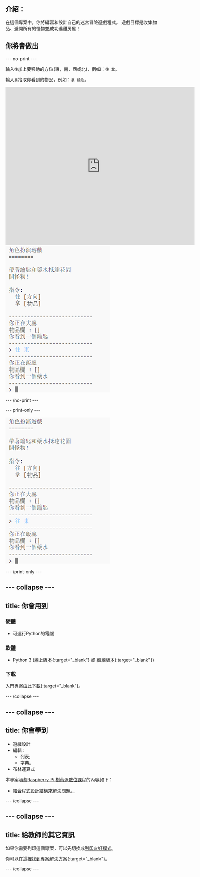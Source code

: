 ## 介紹：

在這個專案中，你將編寫和設計自己的迷宮冒險遊戲程式。 遊戲目標是收集物品、避開所有的怪物並成功逃離房屋！

## 你將會做出

--- no-print ---

輸入`往`加上要移動的方位(東，南，西或北)，例如：`往 北`。

輸入`拿`拾取你看到的物品，例如：`拿 鑰匙`。

<div class="trinket">
  <iframe src="https://trinket.io/embed/python/1abea6b399?outputOnly=true&start=result" width="600" height="500" frameborder="0" marginwidth="0" marginheight="0" allowfullscreen>
  </iframe>
  <img src="images/rpg-finished.png">
</div>

--- /no-print ---

--- print-only ---

![完成專案](images/rpg-finished.png)

--- /print-only ---

--- collapse ---
---
title: 你會用到
---

### 硬體

+ 可運行Python的電腦

### 軟體

+ Python 3 ([線上版本](https://trinket.io/){:target="_blank"} 或 [離線版本](https://www.python.org/downloads/){:target="_blank"})

### 下載

入門專案[由此下載](https://rpf.io/p/zh-TW/rpg-go){:target="_blank"}。

--- /collapse ---

--- collapse ---
---
title: 你會學到
---

+ 遊戲設計
+ 編輯： 
    + 列表;
    + 字典。
+ 布林運算式

本專案涵蓋[Raspberry Pi 樹莓派數位課程](https://rpf.io/curriculum)的內容如下：

+ [結合程式設計結構來解決問題。](https://www.raspberrypi.org/curriculum/programming/builder)

--- /collapse ---

--- collapse ---
---
title: 給教師的其它資訊
---

如果你需要列印這個專案，可以先切換成[列印友好模式](https://projects.raspberrypi.org/zh-TW/projects/rpg/print)。

你可以[在這裡找到專案解決方案](https://rpf.io/p/zh-TW/rpg-get){:target="_blank"}。

--- /collapse ---